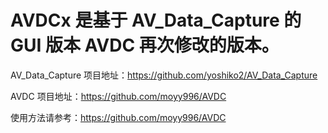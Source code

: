 AVDCx 是基于 AV_Data_Capture 的 GUI 版本 AVDC 再次修改的版本。
===================================================
AV_Data_Capture 项目地址：https://github.com/yoshiko2/AV_Data_Capture

AVDC 项目地址：https://github.com/moyy996/AVDC

使用方法请参考：https://github.com/moyy996/AVDC

